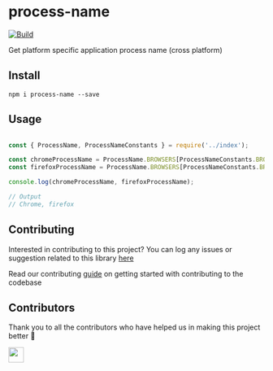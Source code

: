 # process-name

[![Build](https://img.shields.io/travis/com/arshadkazmi42/process-name.svg)](https://travis-ci.com/arshadkazmi42/process-name/)

Get platform specific application process name (cross platform)

## Install

```
npm i process-name --save
```

## Usage

```javascript

const { ProcessName, ProcessNameConstants } = require('../index');

const chromeProcessName = ProcessName.BROWSERS[ProcessNameConstants.BROWSERS.CHROME][process.platform];
const firefoxProcessName = ProcessName.BROWSERS[ProcessNameConstants.BROWSERS.FIREFOX][process.platform];

console.log(chromeProcessName, firefoxProcessName);

// Output
// Chrome, firefox

```

## Contributing

Interested in contributing to this project?
You can log any issues or suggestion related to this library [here](https://github.com/arshadkazmi42/process-name/issues/new)

Read our contributing [guide](CONTRIBUTING.md) on getting started with contributing to the codebase

## Contributors

Thank you to all the contributors who have helped us in making this project better :raised_hands:

<a href="https://github.com/arshadkazmi42"><img src="https://github.com/arshadkazmi42.png" width="30" /></a>
